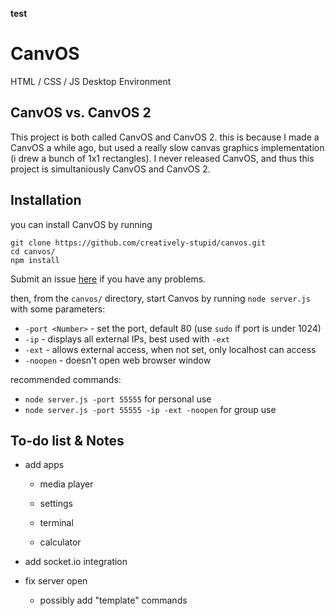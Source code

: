 <b>test</b>

# CanvOS
HTML / CSS / JS Desktop Environment

## CanvOS vs. CanvOS 2

This project is both called CanvOS and CanvOS 2. this is because I made a CanvOS a while ago, but used a really slow canvas graphics implementation (i drew a bunch of 1x1 rectangles). I never released CanvOS, and thus this project is simultaniously CanvOS and CanvOS 2.

## Installation

you can install CanvOS by running
```
git clone https://github.com/creatively-stupid/canvos.git
cd canvos/
npm install
```

Submit an issue [here](https://github.com/creatively-stupid/canvos/issues/new) if you have any problems.

then, from the `canvos/` directory, start Canvos by running `node server.js` with some parameters:

- `-port <Number>` - set the port, default 80 (use `sudo` if port is under 1024)
- `-ip` - displays all external IPs, best used with `-ext`
- `-ext` - allows external access, when not set, only localhost can access
- `-noopen` - doesn't open web browser window

recommended commands:

- `node server.js -port 55555` for personal use
- `node server.js -port 55555 -ip -ext -noopen` for group use

## To-do list & Notes

- add apps

  - media player

  - settings

  - terminal

  - calculator

- add socket.io integration

- fix server open

  - possibly add "template" commands
